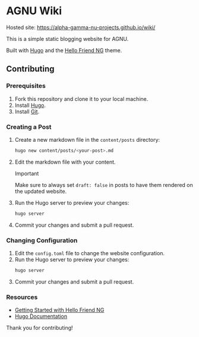 # AGNU Wiki

Hosted site: https://alpha-gamma-nu-projects.github.io/wiki/

This is a simple static blogging website for AGNU.

Built with [Hugo](https://gohugo.io/) and the [Hello Friend NG](https://themes.gohugo.io/hugo-theme-hello-friend-ng/) theme.

## Contributing

### Prerequisites

1. Fork this repository and clone it to your local machine.
2. Install [Hugo](https://gohugo.io/getting-started/installing/).
3. Install [Git](https://git-scm.com/book/en/v2/Getting-Started-Installing-Git).



### Creating a Post

1. Create a new markdown file in the `content/posts` directory:
    ```sh
    hugo new content/posts/<your-post>.md
    ```

2. Edit the markdown file with your content.
    > [!IMPORTANT]  
    > Make sure to always set `draft: false` in posts to have them rendered on the updated website.

3. Run the Hugo server to preview your changes:
    ```sh
    hugo server
    ```

4. Commit your changes and submit a pull request.

### Changing Configuration

1. Edit the `config.toml` file to change the website configuration.
2. Run the Hugo server to preview your changes:
    ```sh
    hugo server
    ```
3. Commit your changes and submit a pull request.

### Resources

- [Getting Started with Hello Friend NG](https://themes.gohugo.io/themes/hugo-theme-hello-friend-ng/#how-to-configure)
- [Hugo Documentation](https://gohugo.io/documentation/)

Thank you for contributing!
